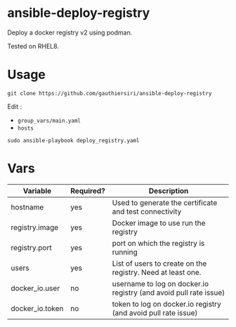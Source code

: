 # ansible-deploy-registry

Deploy a docker registry v2 using podman.

Tested on RHEL8.

# Usage
```shell
git clone https://github.com/gauthiersiri/ansible-deploy-registry
```
Edit :
- `group_vars/main.yaml`
- `hosts`

```shell
sudo ansible-playbook deploy_registry.yaml
```

# Vars

| Variable        | Required? | Description                                                        |
|-----------------|-----------|--------------------------------------------------------------------|
| hostname        | yes       | Used to generate the certificate and test connectivity             |
| registry.image  | yes       | Docker image to use run the registry                               |
| registry.port   | yes       | port on which the registry is running                              |
| users           | yes       | List of users to create on the registry. Need at least one.        |
| docker_io.user  | no        | username to log on docker.io registry (and avoid pull rate issue)  |
| docker_io.token | no        | token to log on docker.io registry (and avoid pull rate issue)     |